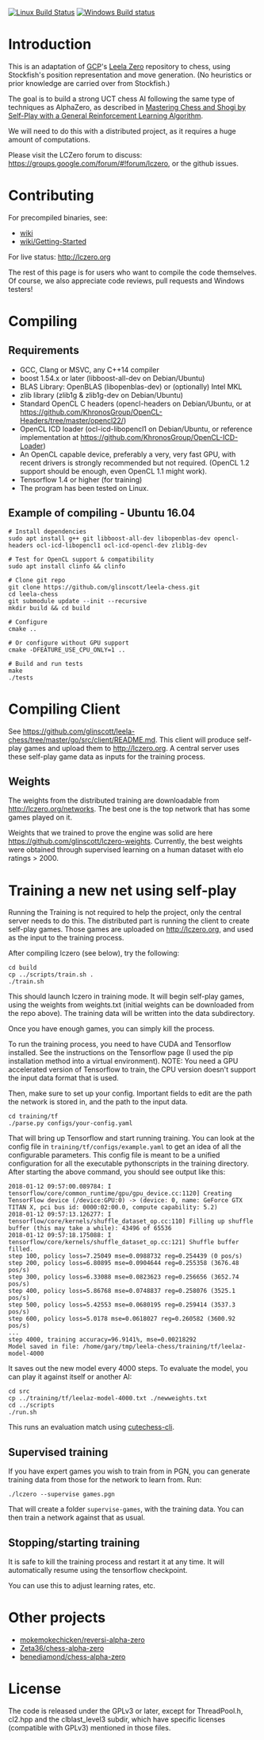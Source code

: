 [![Linux Build Status](https://travis-ci.org/glinscott/leela-chess.svg?branch=master)](https://travis-ci.org/glinscott/leela-chess)
[![Windows Build status](https://ci.appveyor.com/api/projects/status/w2nymx3wpd0d1da1/branch/master?svg=true)](https://ci.appveyor.com/project/glinscott/leela-chess/branch/master)

# Introduction

This is an adaptation of [GCP](https://github.com/gcp)'s [Leela Zero](https://github.com/gcp/leela-zero/) repository to chess, using Stockfish's position representation and move generation. (No heuristics or prior knowledge are carried over from Stockfish.)

The goal is to build a strong UCT chess AI following the same type of techniques as AlphaZero, as described in [Mastering Chess and Shogi by Self-Play with a General Reinforcement Learning Algorithm](https://arxiv.org/abs/1712.01815).

We will need to do this with a distributed project, as it requires a huge amount of computations.

Please visit the LCZero forum to discuss: https://groups.google.com/forum/#!forum/lczero, or the github issues.

# Contributing

For precompiled binaries, see:
* [wiki](https://github.com/glinscott/leela-chess/wiki)
* [wiki/Getting-Started](https://github.com/glinscott/leela-chess/wiki/Getting-Started)

For live status: http://lczero.org

The rest of this page is for users who want to compile the code themselves.
Of course, we also appreciate code reviews, pull requests and Windows testers!

# Compiling

## Requirements

* GCC, Clang or MSVC, any C++14 compiler
* boost 1.54.x or later (libboost-all-dev on Debian/Ubuntu)
* BLAS Library: OpenBLAS (libopenblas-dev) or (optionally) Intel MKL
* zlib library (zlib1g & zlib1g-dev on Debian/Ubuntu)
* Standard OpenCL C headers (opencl-headers on Debian/Ubuntu, or at
  https://github.com/KhronosGroup/OpenCL-Headers/tree/master/opencl22/)
* OpenCL ICD loader (ocl-icd-libopencl1 on Debian/Ubuntu, or reference implementation at https://github.com/KhronosGroup/OpenCL-ICD-Loader)
* An OpenCL capable device, preferably a very, very fast GPU, with recent
  drivers is strongly recommended but not required. (OpenCL 1.2 support should be enough, even
  OpenCL 1.1 might work).
* Tensorflow 1.4 or higher (for training)
* The program has been tested on Linux.


## Example of compiling - Ubuntu 16.04

    # Install dependencies
    sudo apt install g++ git libboost-all-dev libopenblas-dev opencl-headers ocl-icd-libopencl1 ocl-icd-opencl-dev zlib1g-dev

    # Test for OpenCL support & compatibility
    sudo apt install clinfo && clinfo

    # Clone git repo
    git clone https://github.com/glinscott/leela-chess.git
    cd leela-chess
    git submodule update --init --recursive
    mkdir build && cd build
    
    # Configure
    cmake ..

    # Or configure without GPU support
    cmake -DFEATURE_USE_CPU_ONLY=1 ..

    # Build and run tests
    make
    ./tests

# Compiling Client

See https://github.com/glinscott/leela-chess/tree/master/go/src/client/README.md.
This client will produce self-play games and upload them to http://lczero.org. 
A central server uses these self-play game data as inputs for the training process.

## Weights

The weights from the distributed training are downloadable from http://lczero.org/networks. The best one is the top network that has some games played on it.

Weights that we trained to prove the engine was solid are here https://github.com/glinscott/lczero-weights. Currently, the best weights were obtained through supervised learning on a human dataset with elo ratings > 2000.

# Training a new net using self-play

Running the Training is not required to help the project, only the central server needs to do this.
The distributed part is running the client to create self-play games. Those games are uploaded on
http://lczero.org, and used as the input to the training process.

After compiling lczero (see below), try the following:
```
cd build
cp ../scripts/train.sh .
./train.sh
```

This should launch lczero in training mode.  It will begin self-play games, using the weights from weights.txt (initial weights can be downloaded from the repo above).  The training data will be written into the data subdirectory.

Once you have enough games, you can simply kill the process.

To run the training process, you need to have CUDA and Tensorflow installed.
See the instructions on the Tensorflow page (I used the pip installation method
into a virtual environment).  NOTE: You need a GPU accelerated version of
Tensorflow to train, the CPU version doesn't support the input data format that
is used.

Then, make sure to set up your config. Important fields to edit are the path the
network is stored in, and the path to the input data.
```
cd training/tf
./parse.py configs/your-config.yaml
```

That will bring up Tensorflow and start running training. You can look at the config file in `training/tf/configs/example.yaml` to get an idea of all the configurable parameters. This config file is meant to be a unified configuration for all the executable pythonscripts in the training directory.  After starting the above command, you should see output like this:
```
2018-01-12 09:57:00.089784: I tensorflow/core/common_runtime/gpu/gpu_device.cc:1120] Creating TensorFlow device (/device:GPU:0) -> (device: 0, name: GeForce GTX TITAN X, pci bus id: 0000:02:00.0, compute capability: 5.2)
2018-01-12 09:57:13.126277: I tensorflow/core/kernels/shuffle_dataset_op.cc:110] Filling up shuffle buffer (this may take a while): 43496 of 65536
2018-01-12 09:57:18.175088: I tensorflow/core/kernels/shuffle_dataset_op.cc:121] Shuffle buffer filled.
step 100, policy loss=7.25049 mse=0.0988732 reg=0.254439 (0 pos/s)
step 200, policy loss=6.80895 mse=0.0904644 reg=0.255358 (3676.48 pos/s)
step 300, policy loss=6.33088 mse=0.0823623 reg=0.256656 (3652.74 pos/s)
step 400, policy loss=5.86768 mse=0.0748837 reg=0.258076 (3525.1 pos/s)
step 500, policy loss=5.42553 mse=0.0680195 reg=0.259414 (3537.3 pos/s)
step 600, policy loss=5.0178 mse=0.0618027 reg=0.260582 (3600.92 pos/s)
...
step 4000, training accuracy=96.9141%, mse=0.00218292
Model saved in file: /home/gary/tmp/leela-chess/training/tf/leelaz-model-4000
```

It saves out the new model every 4000 steps.  To evaluate the model, you can play it against itself or another AI:
```
cd src
cp ../training/tf/leelaz-model-4000.txt ./newweights.txt
cd ../scripts
./run.sh
```

This runs an evaluation match using [cutechess-cli](https://github.com/cutechess/cutechess).

## Supervised training

If you have expert games you wish to train from in PGN, you can generate
training data from those for the network to learn from.  Run:
```
./lczero --supervise games.pgn
```
That will create a folder `supervise-games`, with the training data.  You can
then train a network against that as usual.

## Stopping/starting training

It is safe to kill the training process and restart it at any time.  It will
automatically resume using the tensorflow checkpoint.

You can use this to adjust learning rates, etc.

# Other projects

* [mokemokechicken/reversi-alpha-zero](https://github.com/mokemokechicken/reversi-alpha-zero)
* [Zeta36/chess-alpha-zero](https://github.com/Zeta36/chess-alpha-zero)
* [benediamond/chess-alpha-zero](https://github.com/benediamond/chess-alpha-zero/)

# License

The code is released under the GPLv3 or later, except for ThreadPool.h, cl2.hpp and the clblast_level3 subdir, which have specific licenses (compatible with GPLv3) mentioned in those files.
